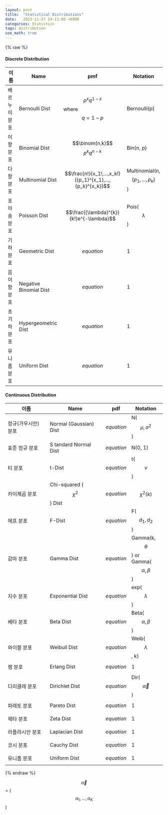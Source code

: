 ```yaml
---
layout: post
title:  "Statistical Distributions"
date:   2023-11-27 14:11:00 +0900
categories: Statistics
tags: distribution
use_math: true
---
```

{% raw %}
#### Discrete Distribution  
  
| 이름 | Name | pmf | Notation |
|---------------|-----|--------------------------------------------------------|---|
|베르누이 분포 |Bernoulli Dist | $${p^x} q^{1-x}$$ where $$q=1-p$$ | Bernoulli(p) |
|이항 분포 |Binomial Dist | $$\binom(n,k)$$ $${p^k} q^{n-k}$$  | Bin(n, p) |
|다항 분포 | Multinomial Dist | $$\frac{n!}{x_1!,...,x_k!}{{p_1}^{x_1},...,{p_k}^{x_k}}$$  | Multinomial(n, $$(p_1,...,p_k)$$) |
|포아송 분포 | Poisson Dist | $$\frac{{\lambda}^{k}}{k!}e^{-\lambda}$$  | Pois($$\lambda$$)|
|기하 분포 | Geometric Dist | $$equation$$  | 1 |
|음이항 분포 | Negative Binomial Dist | $$equation$$  | 1 |
|초기하 분포 | Hypergeometric Dist | $$equation$$  | 1 |
|유니폼 분포 | Uniform Dist | $$equation$$  | 1 |  
    
#### Continuous Distribution  
  
| 이름 | Name | pdf | Notation |
|---------------|-----|--------------------------------------------------------|---|
| 정규(가우시안) 분포 | Normal (Gaussian) Dist | $$equation$$ | N($$\mu, \sigma^2$$) |
| 표준 정규 분포 |S tandard Normal Dist | $$equation$$  | N(0, 1) |
| 티 분포 | t-Dist | $$equation$$  | t($$\nu$$) |
| 카이제곱 분포 | Chi-squared ($$\chi^{2}$$) Dist | $$equation$$  | $$\chi^{2}(k)$$ |
| 에프 분포 | F-Dist | $$equation$$  | F($$d_1, d_2$$) |
| 감마 분포 | Gamma Dist | $$equation$$  | Gamma(k, $$\theta$$) or  Gamma($$\alpha, \beta$$)|
| 지수 분포 | Exponential Dist | $$equation$$  | exp($$\lambda$$) |
| 베타 분포 | Beta Dist | $$equation$$  | Beta($$\alpha, \beta$$) |
| 와이블 분포 | Weibull Dist | $$equation$$  | Weib($$\lambda$$, k) |
| 랭 분포 | Erlang Dist | $$equation$$  | 1 |
| 디리클레 분포 | Dirichlet Dist | $$equation$$  | Dir($$\vec{\alpha}$$) |
| 파레토 분포 | Pareto Dist | $$equation$$  | 1 |
| 제타 분포 | Zeta Dist | $$equation$$  | 1 |
| 라플라시안 분포 | Laplacian Dist | $$equation$$  | 1 |
| 코시 분포 | Cauchy Dist | $$equation$$  | 1 |
| 유니폼 분포 | Uniform Dist | $$equation$$  | 1 |  
  
{% endraw %}

$$\vec{\alpha}$$ = ($$\alpha_1,...,\alpha_K$$)

